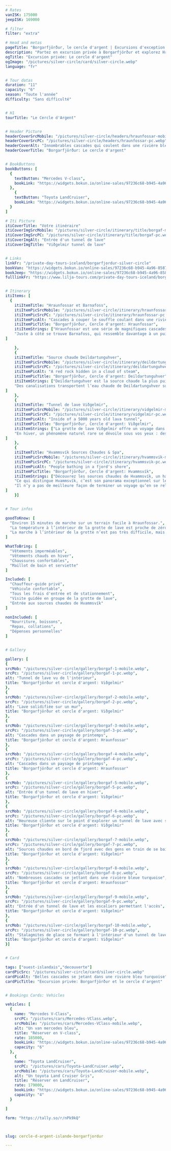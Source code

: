```yaml
---
# Rates
vanISK: 175000
jeepISK: 169000

# filter
filter: "extra"

# Head and metas
pageTitle: "Borgarfjörður, le cercle d'argent | Excursions d'exception | Lilja Tours"
description: "Partez en excursion privée à Borgarfjörður et explorez Hraunfossar, Barnafoss, Deildartunguhver, la grotte de Viðgelmir et les sources chaudes de Hvammsvík."
ogTitle: "Excursion privée: Le cercle d'argent"
ogImage: "/pictures/silver-circle/card/silver-circle.webp"
language: "fr"


# Tour datas
duration: "11"
capacity: "6"
season: "Toute l'année"
difficulty: "Sans difficulté"


# H1
tourTitle: "Le Cercle d'Argent"


# Header Picture
headerCoverSrcMobile: "/pictures/silver-circle/headers/hraunfossar-mobile.webp"
headerCoverSrcPC: "/pictures/silver-circle/headers/hraunfossar-pc.webp"
headerCoverAlt: "Innombrables cascades qui coulent dans une rivière bleu turquoise"
headerCoverTitle: "Borgarfjörður: Le cercle d'argent"


# BookButtons
bookButtons: [
  {
    textButton: "Mercedes V-class",
    bookLink: "https://widgets.bokun.io/online-sales/97236c68-b945-4a96-8587-660bdc4c45fd/experience-calendar/903385"
  },
    {
    textButton: "Toyota LandCruiser",
    bookLink: "https://widgets.bokun.io/online-sales/97236c68-b945-4a96-8587-660bdc4c45fd/experience-calendar/971111"
  }
]

# Iti Picture
itiCoverTitle: "Votre itinéraire"
itiCoverImgSrcMobile: "/pictures/silver-circle/itinerary/title/borgaf-mobile.webp"
itiCoverImgSrcPC: "/pictures/silver-circle/itinerary/title/borgaf-pc.webp"
itiCoverImgAlt: "Entrée d'un tunnel de lave"
itiCoverImgTitle: "Viðgelmir tunnel de lave"


# Links
linkFr: "/private-day-tours-iceland/borgarfjordur-silver-circle"
bookVan: "https://widgets.bokun.io/online-sales/97236c68-b945-4a96-8587-660bdc4c45fd/experience-calendar/903385"
bookJeep: "https://widgets.bokun.io/online-sales/97236c68-b945-4a96-8587-660bdc4c45fd/experience-calendar/971111"
fulllinkFr: "https://www.lilja-tours.com/private-day-tours-iceland/borgarfjordur-silver-circle"


# Itinerary
itiItems: [
  { 
    itiItemTitle: "Hraunfossar et Barnafoss",
    itiItemPicSrcMobile: "/pictures/silver-circle/itinerary/hraunfossar-mobile.webp",
    itiItemPicSrcPC: "/pictures/silver-circle/itinerary/hraunfossar-pc.webp",
    itiItemPicAlt: "Cascades à couper le souffle coulant dans une rivière bleue turquoise",
    itiItemPicTitle: "Borgarfjörður, Cercle d'argent: Hraunfossar",
    itiItemStrings: ["Hraunfossar est une série de magnifiques cascades, souvent considérées comme les plus belles d’Islande. Elles émergent d’un champ de lave, voyageant sous terre sur plusieurs kilomètres avant de percer à travers les roches et la végétation pour se déverser dans une rivière d’un bleu turquoise éclatant.",
    "Juste à côté se trouve Barnafoss, qui ressemble davantage à un puissant torrent qu’à une cascade classique. Malgré cette apparence singulière, le site reste absolument fascinant. Une légende poignante et captivante entoure également ce lieu, expliquant la disparition d’un pont naturel en pierre qui enjambait autrefois la rivière."
]

    },
    {
    itiItemTitle: "Source chaude Deildartunguhver",
    itiItemPicSrcMobile: "/pictures/silver-circle/itinerary/deildartunguhver-mobile.webp",
    itiItemPicSrcPC: "/pictures/silver-circle/itinerary/deildartunguhver-pc.webp",
    itiItemPicAlt: "A red rock hidden in a cloud of steam",
    itiItemPicTitle: "Borgarfjörður, Cercle d'argent: Deildartunguhver",
    itiItemStrings: ["Deildartunguhver est la source chaude la plus puissante d’Europe, avec un débit d’eau bouillante jaillissant des profondeurs de la Terre comme nulle part ailleurs en Islande. Ce phénomène géothermique impressionnant est un véritable spectacle de la nature.",
    "Des canalisations transportent l’eau chaude de Deildartunguhver sur une distance allant jusqu’à 60 km, avec une perte de chaleur d’à peine 2°C. Lors de notre bref arrêt, vous pourrez observer la puissance brute de cette source alors que l’eau bouillonnante jaillit et s’élève haut dans les airs."
]
    },
    {
    itiItemTitle: "Tunnel de lave Viðgelmir",
    itiItemPicSrcMobile: "/pictures/silver-circle/itinerary/vidgelmir-mobile.webp",
    itiItemPicSrcPC: "/pictures/silver-circle/itinerary/vidgelmir-pc.webp",
    itiItemPicAlt: "Inside of a 5000 years old lava tunnel",
    itiItemPicTitle: "Borgarfjörður, Cercle d'argent: Viðgelmir",
    itiItemStrings: ["La grotte de lave Viðgelmir offre un voyage dans le temps à l’intérieur du plus long tunnel de lave d’Islande, formé il y a plus de 5 000 ans. Accompagné d’un guide et en groupe, plongez dans l’histoire géologique fascinante de ce site exceptionnel, tout en explorant ses merveilles en toute sécurité.",
    "En hiver, un phénomène naturel rare se dévoile sous vos yeux : des stalagmites de glace s’élèvent du sol jusqu’au plafond, transformant la grotte en un spectacle enchanteur."
]
    },
    {
    itiItemTitle: "Hvammsvík Sources Chaudes & Spa",
    itiItemPicSrcMobile: "/pictures/silver-circle/itinerary/hvammsvik-mobile.webp",
    itiItemPicSrcPC: "/pictures/silver-circle/itinerary/hvammsvik-pc.webp",
    itiItemPicAlt: "People bathing in a fjord's shore",
    itiItemPicTitle: "Borgarfjörður, Cercle d'argent: Hvammsvík",
    itiItemStrings: ["Découvrez les sources chaudes de Hvammsvík, un havre de paix niché sur les rives du magnifique fjord de Hvalfjörður. Ce lieu unique offre plusieurs bains d’eau de mer chaude à différentes températures, pour une expérience de détente inoubliable.",
    "Ce qui distingue Hvammsvík, c’est son panorama exceptionnel sur les montagnes environnantes, créant une atmosphère à la fois sereine et spectaculaire. Pour les plus téméraires, un plongeon dans les eaux rafraîchissantes de l’océan Atlantique vous attend, une véritable épreuve de courage !",
    "Il n’y a pas de meilleure façon de terminer un voyage qu’en se relaxant dans ces superbes sources chaudes, où nature et bien-être se rencontrent en parfaite harmonie."
]
    }]


# Tour infos

goodToKnow: [
  "Environ 15 minutes de marche sur un terrain facile à Hraunfossar.",
  "La température à l’intérieur de la grotte de lave est proche de zéro toute l’année.",
  "La marche à l’intérieur de la grotte n’est pas très difficile, mais peut être inaccessible aux personnes à mobilité réduite."
]

WhatToBring: [
  "Vêtements imperméables",
  "Vêtements chauds en hiver",
  "Chaussures confortables",
  "Maillot de bain et serviette"
]

Included: [
  "Chauffeur-guide privé",
  "Véhicule confortable",
  "Tous les frais d'entrée et de stationnement",
  "Visite guidée en groupe de la grotte de lave",
  "Entrée aux sources chaudes de Hvammsvík"
]

nonIncluded: [
  "Nourriture, boissons",
  "Repas, collations",
  "Dépenses personnelles"
]


# Gallery

gallery: [
{
srcMob: "/pictures/silver-circle/gallery/borgaf-1-mobile.webp",
srcPc: "/pictures/silver-circle/gallery/borgaf-1-pc.webp",
alt: "Tunnel de lave vu de l'intérieur",
title: "Borgarfjörður et cercle d'argent: Viðgelmir"
},    
{
srcMob: "/pictures/silver-circle/gallery/borgaf-2-mobile.webp",
srcPc: "/pictures/silver-circle/gallery/borgaf-2-pc.webp",
alt: "Lave solidifiée sur un mur",
title: "Borgarfjörður et cercle d'argent: Viðgelmir"
},    
{
srcMob: "/pictures/silver-circle/gallery/borgaf-3-mobile.webp",
srcPc: "/pictures/silver-circle/gallery/borgaf-3-pc.webp",
alt: "Cascades dans un paysage de printemps",
title: "Borgarfjörður et cercle d'argent: Hraunfossar"
},  
{
srcMob: "/pictures/silver-circle/gallery/borgaf-4-mobile.webp",
srcPc: "/pictures/silver-circle/gallery/borgaf-4-pc.webp",
alt: "Cascades dans un paysage de printemps",
title: "Borgarfjörður et cercle d'argent: Hraunfossar"
},  
{
srcMob: "/pictures/silver-circle/gallery/borgaf-5-mobile.webp",
srcPc: "/pictures/silver-circle/gallery/borgaf-5-pc.webp",
alt: "Entrée d'un tunnel de lave en hiver",
title: "Borgarfjörður et cercle d'argent: Viðgelmir"
},   
{
srcMob: "/pictures/silver-circle/gallery/borgaf-6-mobile.webp",
srcPc: "/pictures/silver-circle/gallery/borgaf-6-pc.webp",
alt: "Heureuse cliente sur le point d'explorer un tunnel de lave avec son guide",
title: "Borgarfjörður et cercle d'argent: Viðgelmir"
},    
{
srcMob: "/pictures/silver-circle/gallery/borgaf-7-mobile.webp",
srcPc: "/pictures/silver-circle/gallery/borgaf-7-pc.webp",
alt: "Sources chaudes en bord de fjord avec des gens en train de se baigner",
title: "Borgarfjörður et cercle d'argent: Viðgelmir"
},  
{
srcMob: "/pictures/silver-circle/gallery/borgaf-8-mobile.webp",
srcPc: "/pictures/silver-circle/gallery/borgaf-8-pc.webp",
alt: "Nombreuses cascades se jettant dans une rivière bleue turquoise",
title: "Borgarfjörður et cercle d'argent: Hraunfossar"
},  
{
srcMob: "/pictures/silver-circle/gallery/borgaf-9-mobile.webp",
srcPc: "/pictures/silver-circle/gallery/borgaf-9-pc.webp",
alt: "Entrée d'un tunnel de lave et les escaliers permettant l'accès",
title: "Borgarfjörður et cercle d'argent: Viðgelmir"
},  
{
srcMob: "/pictures/silver-circle/gallery/borgaf-10-mobile.webp",
srcPc: "/pictures/silver-circle/gallery/borgaf-10-pc.webp",
alt: "Stalagmites de glace se formant à l'intérieur d'un tunnel de lave",
title: "Borgarfjörður et cercle d'argent: Viðgelmir"
}]


# Card

tags: ["ouest-islandais","decouverte"]
cardPicSrc: "/pictures/silver-circle/card/silver-circle.webp"
cardPicAlt: "Belles cascades se jetant dans une rivière bleu turquoise"
cardPicTitle: "Excursion privée: Borgarfjörður et le cercle d'argent"


# Bookings Cards: Vehicles

vehicles: [
  {
    name: "Mercedes V-Class",
    srcPC: "/pictures/cars/Mercedes-VClass.webp",
    srcMobile: "/pictures/cars/Mercedes-VClass-mobile.webp",
    alt: "Un van mercedes bleu",
    title: "Réserver en V-class",
    rate: 185000,
    bookLink: "https://widgets.bokun.io/online-sales/97236c68-b945-4a96-8587-660bdc4c45fd/experience-calendar/903385",
    capacity: "6"
  },
    {
    name: "Toyota LandCruiser",
    srcPC: "/pictures/cars/Toyota-LandCruiser.webp",
    srcMobile: "/pictures/cars/Toyota-LandCruiser-mobile.webp",
    alt: "Un toyota Land Cruiser Gris",
    title: "Réserver en LandCruiser",
    rate: 179000,
    bookLink: "https://widgets.bokun.io/online-sales/97236c68-b945-4a96-8587-660bdc4c45fd/experience-calendar/971111",
    capacity: "4"
  }

]

form: "https://tally.so/r/nPk9kQ"



slug: cercle-d-argent-islande-borgarfjordur

---
```

